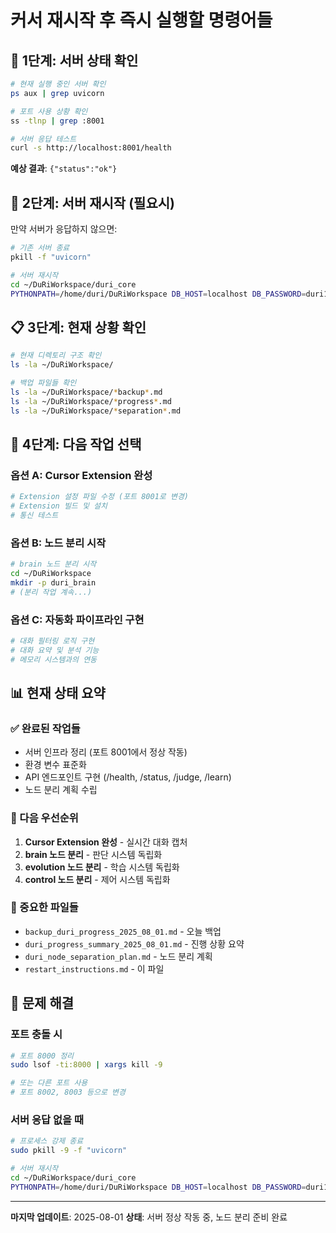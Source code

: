 # 커서 재시작 후 즉시 실행할 명령어들

## 🚀 **1단계: 서버 상태 확인**

```bash
# 현재 실행 중인 서버 확인
ps aux | grep uvicorn

# 포트 사용 상황 확인
ss -tlnp | grep :8001

# 서버 응답 테스트
curl -s http://localhost:8001/health
```

**예상 결과**: `{"status":"ok"}`

## 🔧 **2단계: 서버 재시작 (필요시)**

만약 서버가 응답하지 않으면:

```bash
# 기존 서버 종료
pkill -f "uvicorn"

# 서버 재시작
cd ~/DuRiWorkspace/duri_core
PYTHONPATH=/home/duri/DuRiWorkspace DB_HOST=localhost DB_PASSWORD=duri123 DB_USER=duri DB_NAME=duri_db python3 -m uvicorn app.main:app --host 0.0.0.0 --port 8001 --reload
```

## 📋 **3단계: 현재 상황 확인**

```bash
# 현재 디렉토리 구조 확인
ls -la ~/DuRiWorkspace/

# 백업 파일들 확인
ls -la ~/DuRiWorkspace/*backup*.md
ls -la ~/DuRiWorkspace/*progress*.md
ls -la ~/DuRiWorkspace/*separation*.md
```

## 🎯 **4단계: 다음 작업 선택**

### **옵션 A: Cursor Extension 완성**
```bash
# Extension 설정 파일 수정 (포트 8001로 변경)
# Extension 빌드 및 설치
# 통신 테스트
```

### **옵션 B: 노드 분리 시작**
```bash
# brain 노드 분리 시작
cd ~/DuRiWorkspace
mkdir -p duri_brain
# (분리 작업 계속...)
```

### **옵션 C: 자동화 파이프라인 구현**
```bash
# 대화 필터링 로직 구현
# 대화 요약 및 분석 기능
# 메모리 시스템과의 연동
```

## 📊 **현재 상태 요약**

### **✅ 완료된 작업들**
- 서버 인프라 정리 (포트 8001에서 정상 작동)
- 환경 변수 표준화
- API 엔드포인트 구현 (/health, /status, /judge, /learn)
- 노드 분리 계획 수립

### **🎯 다음 우선순위**
1. **Cursor Extension 완성** - 실시간 대화 캡처
2. **brain 노드 분리** - 판단 시스템 독립화
3. **evolution 노드 분리** - 학습 시스템 독립화
4. **control 노드 분리** - 제어 시스템 독립화

### **📁 중요한 파일들**
- `backup_duri_progress_2025_08_01.md` - 오늘 백업
- `duri_progress_summary_2025_08_01.md` - 진행 상황 요약
- `duri_node_separation_plan.md` - 노드 분리 계획
- `restart_instructions.md` - 이 파일

## 🚨 **문제 해결**

### **포트 충돌 시**
```bash
# 포트 8000 정리
sudo lsof -ti:8000 | xargs kill -9

# 또는 다른 포트 사용
# 포트 8002, 8003 등으로 변경
```

### **서버 응답 없을 때**
```bash
# 프로세스 강제 종료
sudo pkill -9 -f "uvicorn"

# 서버 재시작
cd ~/DuRiWorkspace/duri_core
PYTHONPATH=/home/duri/DuRiWorkspace DB_HOST=localhost DB_PASSWORD=duri123 DB_USER=duri DB_NAME=duri_db python3 -m uvicorn app.main:app --host 0.0.0.0 --port 8001 --reload
```

---

**마지막 업데이트**: 2025-08-01
**상태**: 서버 정상 작동 중, 노드 분리 준비 완료
